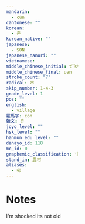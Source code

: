 ```yaml
---
mandarin:
  - cūn
cantonese: ""
korean:
  - 촌
korean_native: ""
japanese:
  - SON
japanese_nanori: ""
vietnamese:
middle_chinese_initial: t͡sʰ
middle_chinese_final: uən
stroke_count: "7"
radical: 木
skip_number: 1-4-3
grade_level: 1
pos: ""
english:
  - village
羅馬字: con
韓文: 촌
joyo_level: ""
hsk_level: ""
hanmun_edu_level: ""
danayo_id: 118
mc_id: 0
graphemic_classification: 寸
stand_in: 農村
aliases:
  - 邨
---
```


# Notes
I'm shocked its not old
